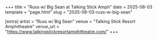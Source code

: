 +++
title = "Russ w/ Big Sean at Talking Stick Amph"
date = 2025-08-03
template = "page.html"
slug = "2025-08-03-russ-w-big-sean"

[extra]
artist = "Russ w/ Big Sean"
venue = "Talking Stick Resort Amphitheatre"
venue_url = "https://www.talkingstickresortamphitheatre.com/"
+++
